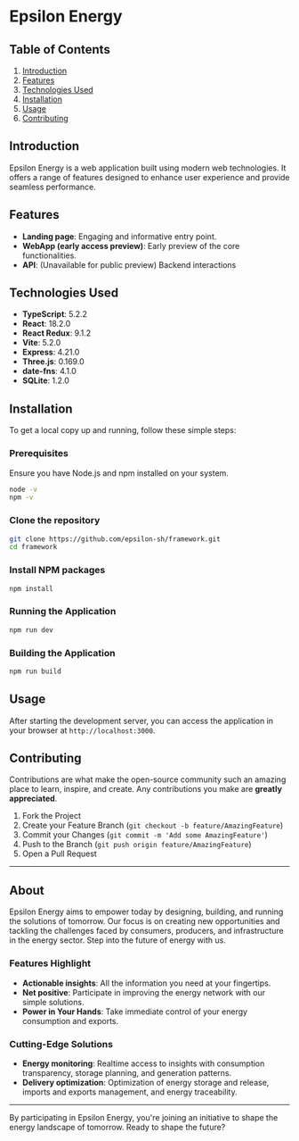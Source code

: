 # Epsilon Energy

## Table of Contents

1. [Introduction](#introduction)
2. [Features](#features)
3. [Technologies Used](#technologies-used)
4. [Installation](#installation)
5. [Usage](#usage)
6. [Contributing](#contributing)

## Introduction

Epsilon Energy is a web application built using modern web technologies. It offers a range of features designed to enhance user experience and provide seamless performance.

## Features

- **Landing page**: Engaging and informative entry point.
- **WebApp (early access preview)**: Early preview of the core functionalities.
- **API**: (Unavailable for public preview) Backend interactions

## Technologies Used

- **TypeScript**: 5.2.2
- **React**: 18.2.0
- **React Redux**: 9.1.2
- **Vite**: 5.2.0
- **Express**: 4.21.0
- **Three.js**: 0.169.0
- **date-fns**: 4.1.0
- **SQLite**: 1.2.0

## Installation

To get a local copy up and running, follow these simple steps:

### Prerequisites

Ensure you have Node.js and npm installed on your system.

```sh
node -v
npm -v
```

### Clone the repository

```sh
git clone https://github.com/epsilon-sh/framework.git
cd framework
```

### Install NPM packages

```sh
npm install
```

### Running the Application

```sh
npm run dev
```

### Building the Application

```sh
npm run build
```

## Usage

After starting the development server, you can access the application in your browser at `http://localhost:3000`.

## Contributing

Contributions are what make the open-source community such an amazing place to learn, inspire, and create. Any contributions you make are **greatly appreciated**.

1. Fork the Project
2. Create your Feature Branch (`git checkout -b feature/AmazingFeature`)
3. Commit your Changes (`git commit -m 'Add some AmazingFeature'`)
4. Push to the Branch (`git push origin feature/AmazingFeature`)
5. Open a Pull Request

---

## About

Epsilon Energy aims to empower today by designing, building, and running the solutions of tomorrow. Our focus is on creating new opportunities and tackling the challenges faced by consumers, producers, and infrastructure in the energy sector. Step into the future of energy with us.

### Features Highlight

- **Actionable insights**: All the information you need at your fingertips.
- **Net positive**: Participate in improving the energy network with our simple solutions.
- **Power in Your Hands**: Take immediate control of your energy consumption and exports.

### Cutting-Edge Solutions

- **Energy monitoring**: Realtime access to insights with consumption transparency, storage planning, and generation patterns.
- **Delivery optimization**: Optimization of energy storage and release, imports and exports management, and energy traceability.

---

By participating in Epsilon Energy, you're joining an initiative to shape the energy landscape of tomorrow. Ready to shape the future?
